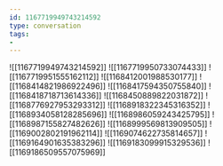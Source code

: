 ```yaml
---
id: 1167719949743214592
type: conversation
tags:
- 
---
```

![[1167719949743214592]]
![[1167719950733074433]]
![[1167719951555162112]]
![[1168412001988530177]]
![[1168414821986922496]]
![[1168417594350755840]]
![[1168418718713614336]]
![[1168450889822031872]]
![[1168776927953293312]]
![[1168918322345316352]]
![[1168934058128285696]]
![[1168986059243425795]]
![[1168987155827482626]]
![[1168999569813909505]]
![[1169002802191962114]]
![[1169074622735814657]]
![[1169164901635383296]]
![[1169183099915329536]]
![[1169186509557075969]]

